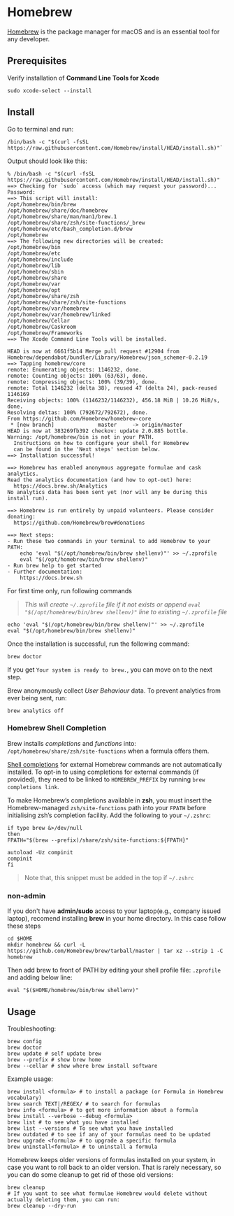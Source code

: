 # Homebrew

[Homebrew](https://brew.sh) is the package manager for macOS and is an essential tool for any developer.

## Prerequisites

Verify installation of **Command Line Tools for Xcode**

```shell
sudo xcode-select --install
```

## Install

Go to terminal and run:

```shell
/bin/bash -c "$(curl -fsSL https://raw.githubusercontent.com/Homebrew/install/HEAD/install.sh)"`
```

Output should look like this:

```log
% /bin/bash -c "$(curl -fsSL https://raw.githubusercontent.com/Homebrew/install/HEAD/install.sh)"
==> Checking for `sudo` access (which may request your password)...
Password:
==> This script will install:
/opt/homebrew/bin/brew
/opt/homebrew/share/doc/homebrew
/opt/homebrew/share/man/man1/brew.1
/opt/homebrew/share/zsh/site-functions/_brew
/opt/homebrew/etc/bash_completion.d/brew
/opt/homebrew
==> The following new directories will be created:
/opt/homebrew/bin
/opt/homebrew/etc
/opt/homebrew/include
/opt/homebrew/lib
/opt/homebrew/sbin
/opt/homebrew/share
/opt/homebrew/var
/opt/homebrew/opt
/opt/homebrew/share/zsh
/opt/homebrew/share/zsh/site-functions
/opt/homebrew/var/homebrew
/opt/homebrew/var/homebrew/linked
/opt/homebrew/Cellar
/opt/homebrew/Caskroom
/opt/homebrew/Frameworks
==> The Xcode Command Line Tools will be installed.

HEAD is now at 6661f5b14 Merge pull request #12904 from Homebrew/dependabot/bundler/Library/Homebrew/json_schemer-0.2.19
==> Tapping homebrew/core
remote: Enumerating objects: 1146232, done.
remote: Counting objects: 100% (63/63), done.
remote: Compressing objects: 100% (39/39), done.
remote: Total 1146232 (delta 38), reused 47 (delta 24), pack-reused 1146169
Receiving objects: 100% (1146232/1146232), 456.18 MiB | 10.26 MiB/s, done.
Resolving deltas: 100% (792672/792672), done.
From https://github.com/Homebrew/homebrew-core
 * [new branch]              master     -> origin/master
HEAD is now at 383269fb392 checkov: update 2.0.885 bottle.
Warning: /opt/homebrew/bin is not in your PATH.
  Instructions on how to configure your shell for Homebrew
  can be found in the 'Next steps' section below.
==> Installation successful!

==> Homebrew has enabled anonymous aggregate formulae and cask analytics.
Read the analytics documentation (and how to opt-out) here:
  https://docs.brew.sh/Analytics
No analytics data has been sent yet (nor will any be during this install run).

==> Homebrew is run entirely by unpaid volunteers. Please consider donating:
  https://github.com/Homebrew/brew#donations

==> Next steps:
- Run these two commands in your terminal to add Homebrew to your PATH:
    echo 'eval "$(/opt/homebrew/bin/brew shellenv)"' >> ~/.zprofile
    eval "$(/opt/homebrew/bin/brew shellenv)"
- Run brew help to get started
- Further documentation:
    https://docs.brew.sh
```

For first time only, run following commands  

> _This will create `~/.zprofile` file if it not exists or append `eval "$(/opt/homebrew/bin/brew shellenv)"` line to existing `~/.zprofile` file_

```shell
echo 'eval "$(/opt/homebrew/bin/brew shellenv)"' >> ~/.zprofile
eval "$(/opt/homebrew/bin/brew shellenv)"
```

Once the installation is successful, run the following command:

```shell
brew doctor
```

If you get `Your system is ready to brew.`, you can move on to the next step.

Brew anonymously collect _User Behaviour_ data. To prevent analytics from ever being sent, run:

```shell
brew analytics off
```

### Homebrew Shell Completion

Brew installs _completions_ and _functions_  into: `/opt/homebrew/share/zsh/site-functions` when a formula offers them.

[Shell completions](https://docs.brew.sh/Shell-Completion) for external Homebrew commands are not automatically installed. To opt-in to using completions for external commands (if provided), they need to be linked to `HOMEBREW_PREFIX` by running `brew completions link`.

To make Homebrew’s completions available in **zsh**, you must insert the Homebrew-managed `zsh/site-functions` path into your `FPATH` before initialising zsh’s completion facility. Add the following to your `~/.zshrc`:

```shell
if type brew &>/dev/null
then
FPATH="$(brew --prefix)/share/zsh/site-functions:${FPATH}"

autoload -Uz compinit
compinit
fi
```

> Note that, this snippet must be added in the top if `~/.zshrc`

### non-admin

If you don't have **admin/sudo** access to your laptop(e.g., company issued laptop), recomend installing **brew** in your home directory.
In this case follow these steps

```shell
cd $HOME
mkdir homebrew && curl -L https://github.com/Homebrew/brew/tarball/master | tar xz --strip 1 -C homebrew
```

Then add brew to front of PATH by editing your shell profile file: `.zprofile` and adding below line:

```shell
eval "$($HOME/homebrew/bin/brew shellenv)"
```

## Usage

Troubleshooting:

```shell
brew config
brew doctor
brew update # self update brew
brew --prefix # show brew home
brew --cellar # show where brew install software
```

Example usage:

```shell
brew install <formula> # to install a package (or Formula in Homebrew vocabulary) 
brew search TEXT|/REGEX/ # to search for formulas
brew info <formula> # to get more information about a formula
brew install --verbose --debug <formula>
brew list # to see what you have installed
brew list --versions # To see what you have installed
brew outdated # to see if any of your formulas need to be updated
brew upgrade <formula> # to upgrade a specific formula 
brew uninstall<formula> # to uninstall a formula 
```

Homebrew keeps older versions of formulas installed on your system, in case you want to roll back to an older version.
That is rarely necessary, so you can do some cleanup to get rid of those old versions:

```shell
brew cleanup
# If you want to see what formulae Homebrew would delete without actually deleting them, you can run:
brew cleanup --dry-run 
```

